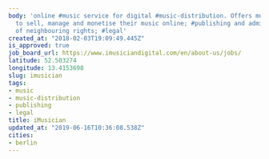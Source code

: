 ```yaml
---
body: 'online #music service for digital #music-distribution. Offers musicians services
  to sell, manage and monetise their music online; #publishing and administration
  of neighbouring rights; #legal'
created_at: "2018-02-03T19:09:49.445Z"
is_approved: true
job_board_url: https://www.imusiciandigital.com/en/about-us/jobs/
latitude: 52.503274
longitude: 13.4153698
slug: imusician
tags:
- music
- music-distribution
- publishing
- legal
title: iMusician
updated_at: "2019-06-16T10:36:08.538Z"
cities:
- berlin
---
```

